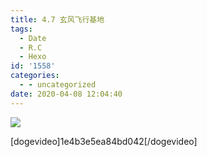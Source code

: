 ```yaml
---
title: 4.7 玄风飞行基地
tags:
  - Date
  - R.C
  - Hexo
id: '1558'
categories:
  - - uncategorized
date: 2020-04-08 12:04:40
---
```


![](https://image.krunk.cn/images/2020/04/13/IMG_0155.md.jpg)
<!-- more -->
\[dogevideo\]1e4b3e5ea84bd042\[/dogevideo\]
